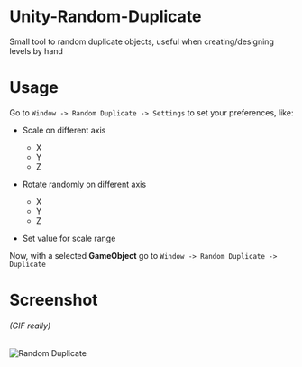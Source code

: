 # Unity-Random-Duplicate
Small tool to random duplicate objects, useful when creating/designing levels by hand

# Usage
Go to `Window -> Random Duplicate -> Settings` to set your preferences, like:
- Scale on different axis
  - X
  - Y
  - Z

- Rotate randomly on different axis
  - X
  - Y
  - Z

- Set value for scale range

Now, with a selected **GameObject** go to `Window -> Random Duplicate -> Duplicate`

# Screenshot
###### _(GIF really)_
![Random Duplicate](https://raw.githubusercontent.com/ibito/Unity-Random-Duplicate/master/rd.gif)
